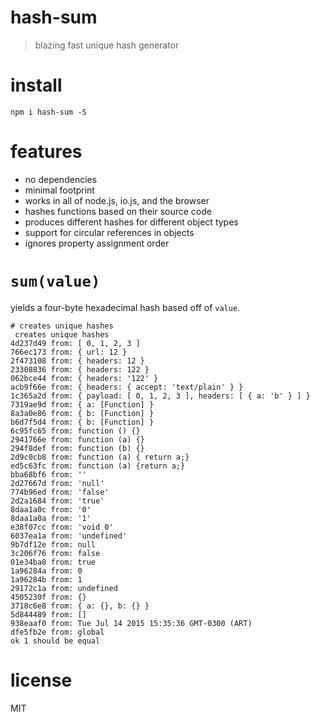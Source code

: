 # hash-sum

> blazing fast unique hash generator

# install

```shell
npm i hash-sum -S
```

# features

- no dependencies
- minimal footprint
- works in all of node.js, io.js, and the browser
- hashes functions based on their source code
- produces different hashes for different object types
- support for circular references in objects
- ignores property assignment order

# `sum(value)`

yields a four-byte hexadecimal hash based off of `value`.

```
# creates unique hashes
 creates unique hashes
4d237d49 from: [ 0, 1, 2, 3 ]
766ec173 from: { url: 12 }
2f473108 from: { headers: 12 }
23308836 from: { headers: 122 }
062bce44 from: { headers: '122' }
acb9f66e from: { headers: { accept: 'text/plain' } }
1c365a2d from: { payload: [ 0, 1, 2, 3 ], headers: [ { a: 'b' } ] }
7319ae9d from: { a: [Function] }
8a3a0e86 from: { b: [Function] }
b6d7f5d4 from: { b: [Function] }
6c95fc65 from: function () {}
2941766e from: function (a) {}
294f8def from: function (b) {}
2d9c0cb8 from: function (a) { return a;}
ed5c63fc from: function (a) {return a;}
bba68bf6 from: ''
2d27667d from: 'null'
774b96ed from: 'false'
2d2a1684 from: 'true'
8daa1a0c from: '0'
8daa1a0a from: '1'
e38f07cc from: 'void 0'
6037ea1a from: 'undefined'
9b7df12e from: null
3c206f76 from: false
01e34ba8 from: true
1a96284a from: 0
1a96284b from: 1
29172c1a from: undefined
4505230f from: {}
3718c6e8 from: { a: {}, b: {} }
5d844489 from: []
938eaaf0 from: Tue Jul 14 2015 15:35:36 GMT-0300 (ART)
dfe5fb2e from: global
ok 1 should be equal
```

# license

MIT

